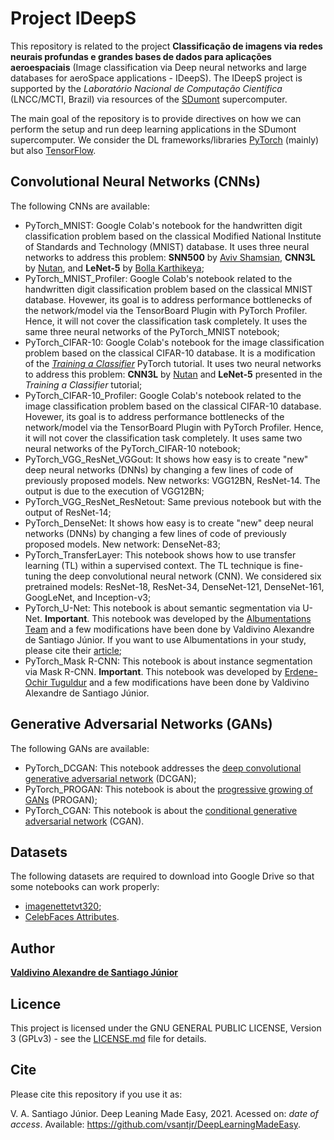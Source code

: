 # Project IDeepS

This repository is related to the project **Classificação de imagens via redes neurais profundas e grandes bases de dados para aplicações aeroespaciais** (Image classification via Deep neural networks and large databases for aeroSpace applications - IDeepS). The IDeepS project is supported by the *Laboratório Nacional de Computação Científica* (LNCC/MCTI, Brazil) via resources of the [SDumont](http://sdumont.lncc.br) supercomputer.

The main goal of the repository is to provide directives on how we can perform the setup and run deep learning applications in the SDumont supercomputer. We consider the DL frameworks/libraries [PyTorch](https://pytorch.org/) (mainly) but also [TensorFlow](https://www.tensorflow.org/).


## Convolutional Neural Networks (CNNs)

The following CNNs are available:


- PyTorch\_MNIST: Google Colab's notebook for the handwritten digit classification problem based on the classical Modified National Institute of Standards and Technology (MNIST) database. It uses three neural networks to address this problem: **SNN500** by [Aviv Shamsian](https://github.com/AvivSham/Pytorch-MNIST-colab), **CNN3L** by [Nutan](https://medium.com/@nutanbhogendrasharma/pytorch-convolutional-neural-network-with-mnist-dataset-4e8a4265e118), and **LeNet-5** by [Bolla Karthikeya](https://github.com/bollakarthikeya/LeNet-5-PyTorch/blob/master/lenet5\_gpu.py);
- PyTorch\_MNIST\_Profiler: Google Colab's notebook related to the handwritten digit classification problem based on the classical MNIST database. Hovewer, its goal is to address performance bottlenecks of the network/model via the TensorBoard Plugin with PyTorch Profiler. Hence, it will not cover the classification task completely. It uses the same three neural networks of the PyTorch\_MNIST notebook; 
- PyTorch\_CIFAR-10: Google Colab's notebook for the image classification problem based on the classical CIFAR-10 database. It is a modification of the [*Training a Classifier*](https://pytorch.org/tutorials/beginner/blitz/cifar10_tutorial.html) PyTorch tutorial. It uses two neural networks to address this problem: **CNN3L** by [Nutan](https://medium.com/@nutanbhogendrasharma/pytorch-convolutional-neural-network-with-mnist-dataset-4e8a4265e118) and **LeNet-5** presented in the *Training a Classifier* tutorial;
- PyTorch\_CIFAR-10\_Profiler: Google Colab's notebook related to the image classification problem based on the classical CIFAR-10 database. Hovewer, its goal is to address performance bottlenecks of the network/model via the TensorBoard Plugin with PyTorch Profiler. Hence, it will not cover the classification task completely. It uses same two neural networks of the PyTorch\_CIFAR-10 notebook;
- PyTorch\_VGG\_ResNet\_VGGout: It shows how easy is to create "new" deep neural networks (DNNs) by changing a few lines of code of previously proposed models. New networks: VGG12BN, ResNet-14. The output is due to the execution of VGG12BN;
- PyTorch\_VGG\_ResNet\_ResNetout: Same previous notebook but with the output of ResNet-14;
- PyTorch\_DenseNet: It shows how easy is to create "new" deep neural networks (DNNs) by changing a few lines of code of previously proposed models. New network: DenseNet-83;
- PyTorch\_TransferLayer: This notebook shows how to use transfer learning (TL) within a supervised context. The TL technique is fine-tuning the deep convolutional neural network (CNN). We considered six pretrained models: ResNet-18, ResNet-34, DenseNet-121, DenseNet-161, GoogLeNet, and Inception-v3;
- PyTorch\_U-Net: This notebook is about semantic segmentation via U-Net. **Important**. This notebook was developed by the [Albumentations Team](https://albumentations.ai/) and a few modifications have been done by Valdivino Alexandre de Santiago J&uacute;nior. If you want to use Albumentations in your study, please cite their [article](https://www.mdpi.com/2078-2489/11/2/125);
- PyTorch\_Mask R-CNN: This notebook is about instance segmentation via Mask R-CNN. **Important**. This notebook was developed by [Erdene-Ochir Tuguldur](https://github.com/tugstugi/dl-colab-notebooks/blob/master/notebooks/TorchvisionMaskRCNN.ipynb) and a few modifications have been done by Valdivino Alexandre de Santiago Júnior.


## Generative Adversarial Networks (GANs)

The following GANs are available:

- PyTorch\_DCGAN: This notebook addresses the [deep convolutional generative adversarial network](https://arxiv.org/abs/1511.06434) (DCGAN);
- PyTorch\_PROGAN: This notebook is about the [progressive growing of GANs](https://arxiv.org/abs/1710.10196) (PROGAN);
- PyTorch\_CGAN: This notebook is about the [conditional generative adversarial network](https://arxiv.org/pdf/1411.1784.pdf) (CGAN).



## Datasets

The following datasets are required to download into Google Drive so that some notebooks can work properly:

- [imagenettetvt320](https://www.kaggle.com/valdivinosantiago/imagenettetvt320);
- [CelebFaces Attributes](http://mmlab.ie.cuhk.edu.hk/projects/CelebA.html).


## Author

[**Valdivino Alexandre de Santiago J&uacute;nior**](https://www.linkedin.com/in/valdivino-alexandre-de-santiago-j%C3%BAnior-103109206/?locale=en_US)

## Licence

This project is licensed under the GNU GENERAL PUBLIC LICENSE, Version 3 (GPLv3) - see the [LICENSE.md](LICENSE) file for details.

## Cite

Please cite this repository if you use it as:

V. A. Santiago J&uacute;nior. Deep Leaning Made Easy, 2021. Acessed on: *date of access*. Available: https://github.com/vsantjr/DeepLearningMadeEasy. 


